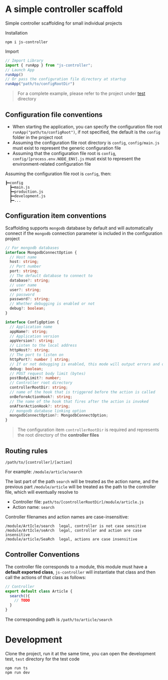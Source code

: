 # A simple controller scaffold

Simple controller scaffolding for small individual projects


Installation

```
npm i js-controller
```

Import

```js
// Import Library
import { runApp } from "js-controller";
// Launch App
runApp()
// Or pass the configuration file directory at startup
runApp("path/to/configRootDir")
```

> For a complete example, please refer to the project under [test](./test) directory


## Configuration file conventions

- When starting the application, you can specify the configuration file root `runApp("path/to/configRoot")`, if not specified, the default is the `config` folder in the project root
- Assuming the configuration file root directory is `config`, `config/main.js` must exist to represent the generic configuration file
- Assuming that the configuration file root is `config`, `config/[process.env.NODE_ENV].js` must exist to represent the environment-related configuration file

Assuming the configuration file root is `config`, then:

```
┣━config
  ┣━main.js
  ┣━production.js
  ┣━development.js
  ┣━...
```

## Configuration item conventions

Scaffolding supports `mongodb` database by default and will automatically connect if the `mongodb` connection parameter is included in the configuration project

```ts
// For mongodb databases
interface MongodbConnectOption {
  // Host name
  host: string;
  // Port number
  port: string;
  // The default database to connect to
  database?: string;
  // user name
  user?: string;
  // password
  password?: string;
  // Whether debugging is enabled or not
  debug?: boolean;
}

interface ConfigOption {
  // Application name
  appName?: string;
  // Application version
  appVersion?: string;
  // Listen to the local address
  httpHost?: string;
  // The port to listen on
  httpPort?: number | string;
  // If or not debugging is enabled, this mode will output errors and other information
  debug: boolean;
  // POST request body limit (bytes)
  postBodyLimit?: number;
  // Controller root directory
  controllerRootDir: string;
  // name of the hook that is triggered before the action is called
  onBeforeActionHook?: string;
  // The name of the hook that fires after the action is invoked
  onAfterActionHook?: string;
  // mongodb database linking option
  mongodbConnectOption?: MongodbConnectOption;
}
```

> The configuration item `controllerRootDir` is required and represents the root directory of the **controller files**


## Routing rules

```
/path/to/[controller]/[action]
```

For example: `/module/article/search`

The last part of the path `search` will be treated as the action name, and the previous part `/module/article` will be treated as the path to the controller file, which will eventually resolve to

- Controller file: `path/to/[controllerRootDir]/module/article.js`   
- Action name: `search`


Controller filenames and action names are case-insensitive:

```
/module/ArtIcle/search  legal, controller is not case sensitive
/module/ArtIcle/seArch  legal, controller and action are case insensitive
/module/article/SeaRch  legal, actions are case insensitive
```

## Controller Conventions

The controller file corresponds to a module, this module must have a **default exported class**, `js-controller` will instantiate that class and then call the actions of that class as follows: 

```js
// Controller
export default class Article {
  search(){
    // TODO
  }
}
```

The corresponding path is `/path/to/article/search`


# Development

Clone the project, run it at the same time, you can open the development test, `test` directory for the test code

```
npm run ts
npm run dev
```


